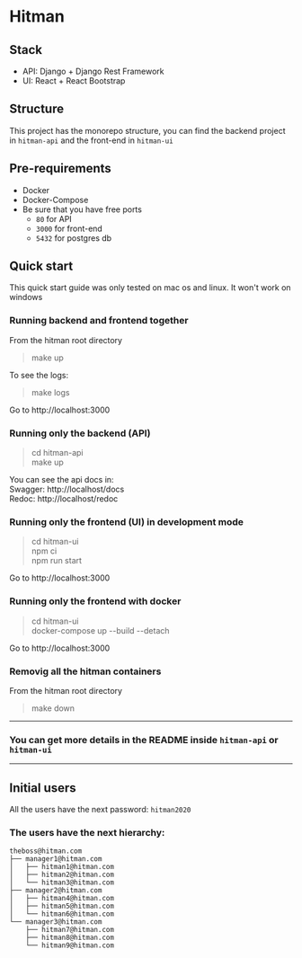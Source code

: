 # Hitman
## Stack
- API: Django + Django Rest Framework
- UI: React + React Bootstrap

## Structure
This project has the monorepo structure, you can find the backend project in `hitman-api` and the front-end in `hitman-ui`

## Pre-requirements
- Docker
- Docker-Compose
- Be sure that you have free ports 
    - `80` for API
    - `3000` for front-end
    - `5432` for postgres db

## Quick start
This quick start guide was only tested on mac os and linux. It won't work on windows
### Running backend and frontend together
From the hitman root directory
> make up

To see the logs:
> make logs

Go to http://localhost:3000

### Running only the backend (API)
> cd hitman-api  
> make up  

You can see the api docs in:  
Swagger: http://localhost/docs  
Redoc: http://localhost/redoc  

### Running only the frontend (UI) in development mode
> cd hitman-ui  
> npm ci  
> npm run start

Go to http://localhost:3000

### Running only the frontend with docker
> cd hitman-ui  
> docker-compose up --build --detach

Go to http://localhost:3000

### Removig all the hitman containers
From the hitman root directory
> make down
---
### You can get more details in the README inside `hitman-api` or `hitman-ui`
---
## Initial users
All the users have the next password: `hitman2020`

### The users have the next hierarchy:
    theboss@hitman.com
    ├── manager1@hitman.com
    │   ├── hitman1@hitman.com
    │   ├── hitman2@hitman.com
    │   └── hitman3@hitman.com
    ├── manager2@hitman.com
    │   ├── hitman4@hitman.com
    │   ├── hitman5@hitman.com
    │   └── hitman6@hitman.com
    └── manager3@hitman.com
        ├── hitman7@hitman.com
        ├── hitman8@hitman.com
        └── hitman9@hitman.com